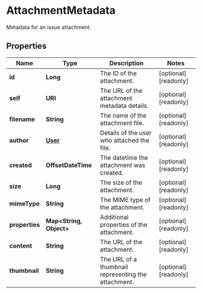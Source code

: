 

# AttachmentMetadata

Metadata for an issue attachment.

## Properties

Name | Type | Description | Notes
------------ | ------------- | ------------- | -------------
**id** | **Long** | The ID of the attachment. |  [optional] [readonly]
**self** | **URI** | The URL of the attachment metadata details. |  [optional] [readonly]
**filename** | **String** | The name of the attachment file. |  [optional] [readonly]
**author** | [**User**](User.md) | Details of the user who attached the file. |  [optional] [readonly]
**created** | **OffsetDateTime** | The datetime the attachment was created. |  [optional] [readonly]
**size** | **Long** | The size of the attachment. |  [optional] [readonly]
**mimeType** | **String** | The MIME type of the attachment. |  [optional] [readonly]
**properties** | **Map&lt;String, Object&gt;** | Additional properties of the attachment. |  [optional] [readonly]
**content** | **String** | The URL of the attachment. |  [optional] [readonly]
**thumbnail** | **String** | The URL of a thumbnail representing the attachment. |  [optional] [readonly]




